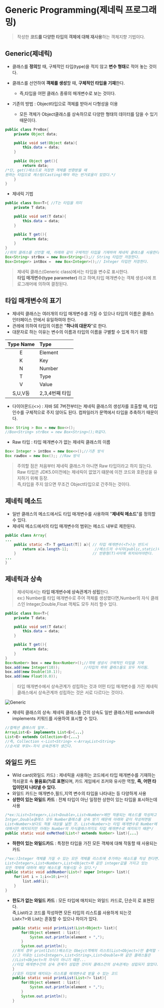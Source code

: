 # Generic Programming(제네릭 프로그래밍)
>작성한 **코드를 다양한 타입의 객체에 대해 재사용**하는 객체지향 기법이다.

## Generic(제네릭)
- 클래스를 **정의**할 때, 구체적인 타입(type)을 적지 않고 **변수 형태**로 적어 놓는 것이다.
- 클래스를 선언하여 **객체를 생성**할 때, **구체적인 타입을 기재**한다.
    - 즉,타입을 어떤 클래스 종류의 매개변수로 보는 것이다.

- 기존의 방법 : Object타입으로 객체를 받아서 다형성을 이용
    - 모든 객체가 Object클래스를 상속하므로 다양한 형태의 데이터를 담을 수 있기 때문이다.
```java
public class PreBox{
    private Object data;

    public void set(Object data){
        this.data = data;
    }
    
    public Object get(){
        return data;
/*단, get()메소드로 저장한 객체를 반환받을 때 
원하는 타입으로 캐스팅(Casting)해야 하는 번거로움이 있었다.*/
    }
}
```
- 제네릭 기법
```java
public class Box<T>{ //T는 타입을 의미
    private T data;

    public void set(T data){
        this.data = data;
    }

    public T get(){
        return data;
    }
}
//위의 클래스를 선언할 때, 아래와 같이 구체적인 타입을 기재하여 제네릭 클래스를 사용한다.
Box<String> strBox = new Box<String>();// String 타입만 저장한다.
Box<Integer> intBox =  new Box<Integer>();// Integer 타입만 저장한다.
```

>제네릭 클래스(Generic class)에서는 타입을 변수로 표시한다. <br> **타입 매개변수(type parameter)** 라고 하며,타입 매개변수는 객체 생성시에 프로그래머에 의하여 결정된다.

## 타입 매개변수의 표기
- 제네릭 클래스는 여러개의 타입 매개변수를 가질 수 있으나 타입의 이름은 클래스 인터페이스 안에서 유일하여야 한다.
- 관레에 의하여 타입의 이름은 "**하나의 대문자**"로 한다.
- 대문자로 하는 이유는 변수의 이름과 타입의 이름을 구별할 수 있게 하기 위함

|Type Name| Type |
|:-----:|:-----|
|E|Element|
|K|Key|
|N|Number|
|T|Type|
|V|Value|
|S,U,V등|2,3,4번째 타입|

- 다이아몬드(<>) : 자바 SE 7버전부터는 제네릭 클래스의 생성자를 호출할 때, 타입 인수를 구체적으로 주지 않아도 된다. 컴파일러가 문맥에서 타입을 추축하기 때문이다.

```java
Box< String > Box = new Box<>(); 
//Box<String> strBox = new Box<String>();와같다.
```

- Raw 타입 : 타입 매개변수가 없는 제네릭 클래스의 이름

```java
Box< Integer > intBox = new Box<>();//기존 방식
Box rawBox = new Box();; //Raw 방식
```
>주의할 점은 처음부터 제네릭 클래스가 아니면 Raw 타입이라고 하지 않는다.<br>Raw 타입은 JDK5.0이전에는 제네릭이 없었기 떄문에 이전 코드와 호환성을 유지하기 위해 등장.<br>즉,타입을 주지 않으면 무조건 Object타입으로 간주하는 것이다.

## 제네릭 메소드
- 일반 클래스의 메소드에서도 타입 매개변수를 사용하여 "**제네릭 메소드**"를 정의할 수 있다.
- 제네릭 메소드에서의 타입 매개변수의 범위는 메소드 내부로 제한된다.

```java
public class Array{
...
    public static <T> T getLast(T[] a){ // 타입 매개변수(<T>)는 반드시
        return a[a.length-1];            //메소드의 수식자(public,static)와 
    }                                   // 반환형(T)사이에 위치되어야한다.
...
}
```

## 제네릭과 상속
>제네릭에서는 **타입 매개변수에 상속관계가 성립**한다.<br>ex:) Number를 타입 매개변수로 주어 객체를 생성했다면,Number의 자식 클래스인 Integer,Double,Float 객체도 모두 처리 할수 있다.

```java
public class Box<T>{
    private T data;

    public void set(T data){
        this.data = data;
    }

    public T get(){
        return data;
    }
}
Box<Number> box = new Box<Number>();//객체 생성시 구체적인 타입을 기재
box.add(new Integer(10));           //타입의 하위 클래스들도 모두 처리됨.
box.add(new Double(10.1));
box.add(new Float(0.0));
```

>타입 매개변수에서 상속관계가 성립하는 것과 어떤 타입 매개변수를 가진 제네릭 클래스에서 상속관계까 성립하는 것은 서로 다르다는 것이다.

![Generic ](https://user-images.githubusercontent.com/60641307/75867454-fee0f280-5e49-11ea-9d48-1091324fbbe2.png)

- 제네릭 클래스의 상속: 제네릭 클래스들 간의 상속도 일반 클래스처럼 extends와 implements 키워드를 사용하여 표시할 수 있다. 

```java
//컬렉션 클래스의 일부..
ArrayList<E> implements List<E>{...}
List<E> extends Collection<E>{...}
//즉, Collection <-List<String> <-ArrayList<String>
//순서로 부모<-자식 상속관계가 생긴다.
```

## 와일드 카드
- Wild card(와일드 카드) : 제네릭을 사용하는 코드에서 타입 매개변수를 기재하는 꺽쇠괄호 속 **물음표(?)로 표현**되며, 카드 게임에서 조커와 유사한 역할, **즉, 어떤 타입이던지 나타낼 수 있다.**
- 와일드 카드는 매개변수,필드,지역 변수의 타입을 나타내는 등 다양하게 사용
- **상한이 있는 와일드 카드** : 전체 타입이 아닌 일정한 상한이 있는 타입을 표시하는데 사용

```java
/*ex:)List<Integer>,List<Double>,List<Number>에만 적용되는 메소드를 작성하고 싶다면,
Intger,Double클래스 모두 Number클래스를 상속 받기 떄문에 아래와 같이 작성하면됨
List<Number>보다도 적용 대상을 넓힌 것. List<Number>는 타입 매개변수로 Number에
대해서만 매치되지만 아래는 Number의 자식클래스까지도 타입 매개변수로 매치되기 때문*/
public static void exMethod(List<? extends Number> list){...}
```

- **하한이 있는 와일드카드** : 특정한 타입을 가진 모든 객체에 대해 작동할 때 사용되는 카드

```java
/*ex:)Integer 객체를 가질 수 있는 모든 객체를 리스트에 추가하는 메소드를 작성 한다면.
List<Integer>,List<Number>,List<Object>와 같은 integer값을 가지고 있는 
모든 객체에 대하여 해당 메소드를 적용시킬 수 있다.*/
public static void addNumber(List<? super Integer> list){
    for(int i = 1;i<=10;i++){
        list.add(i);
    }
}
```

- **한도가 없는 와일드 카드** : 모든 타입에 매치되는 와일드 카드로, 단순히 <?>로 표현된다.<br>즉,List<?>라고 코드를 작성하면 모든 타입의 리스트를 사용하게 되는것<br>List<?>와 List<Object>는 혼동할 수 있으나 차이가 있다.

```java
public static void printList(List<Object> list){
    for(Object element : list){
        System.out.println(element + ",");
    }
    System.out.println();
//위의 경우 printlIst()메소드는 Obejct객체의 리스트(List<Object>)만 출력할 수 있다.
//그 이유는 List<Integer>,List<String>,List<Double>와 같은 클래스들은
//List<Object>의 자식이 아니기 떄문...
//타입 매개변수간의 상속 관계가 성립한 것이지 클래스간의 상속관계는 성립되지 않았다.
}
//모든 타입에 매치되는 리스트를 매개변수로 받을 수 있는 코드
public static void printList(List<?> list){
    for(Object element : list){
        System.out.println(element + ",");
    }
    System.out.println();
}
```